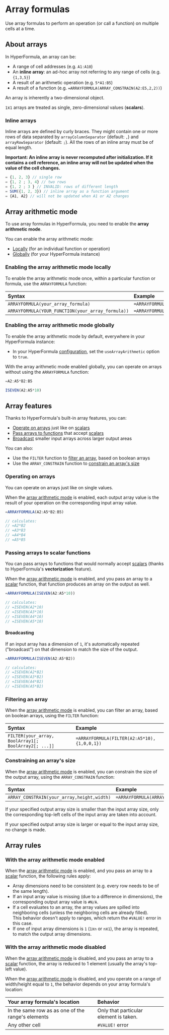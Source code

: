 # Array formulas

Use array formulas to perform an operation (or call a function) on multiple cells at a time.

## About arrays

In HyperFormula, an array can be:
* A range of cell addresses (e.g. `A1:A10`)
* An **inline array**: an ad-hoc array not referring to any range of cells (e.g. `{1,3,5}`)
* A result of an arithmetic operation (e.g. `5*A1:B5`)
* A result of a function (e.g. `=ARRAYFORMULA(ARRAY_CONSTRAIN(A2:E5,2,2))`)

An array is inherently a two-dimensional object.

`1`x`1` arrays are treated as single, zero-dimensional values (**scalars**).

### Inline arrays

Inline arrays are defined by curly braces. They might contain one or more rows of data separated by `arrayColumnSeparator` (default: `,`) and `arrayRowSeparator` (default: `;`). All the rows of an inline array must be of equal length.

**Important: An inline array is never recomputed after initialization. If it contains a cell reference, an inline array will not be updated when the value of the cell changes.**

```js
= {1, 2, 3} // single row
= {1, 2 ; 3, 4} // two rows
= {1, 2 ; 3 } // INVALID: rows of different length
= SUM({1, 2, 3}) // inline array as a function argument
= {A1, A2} // will not be updated when A1 or A2 changes
```

## Array arithmetic mode

To use array formulas in HyperFormula, you need to enable the **array arithmetic mode**.

You can enable the array arithmetic mode:
* [Locally](#enabling-the-array-arithmetic-mode-locally) (for an individual function or operation)
* [Globally](#enabling-the-array-arithmetic-mode-globally) (for your HyperFormula instance)

### Enabling the array arithmetic mode locally

To enable the array arithmetic mode once, within a particular function or formula, use the `ARRAYFORMULA` function:

| Syntax | Example |
| :--- | :--- |
| `ARRAYFORMULA(your_array_formula)` | `=ARRAYFORMULA(A2:A5*B2:B5)` |
| `ARRAYFORMULA(YOUR_FUNCTION(your_array_formula))` | `=ARRAYFORMULA(ISEVEN(A2:A5*10))` |

### Enabling the array arithmetic mode globally

To enable the array arithmetic mode by default, everywhere in your HyperFormula instance:

* In your HyperFormula [configuration](../api/interfaces/configparams.html#usearrayarithmetic), set the `useArrayArithmetic` option to `true`.

With the array arithmetic mode enabled globally, you can operate on arrays without using the `ARRAYFORMULA` function:

```js
=A2:A5*B2:B5

ISEVEN(A2:A5*10)
```

## Array features

Thanks to HyperFormula's built-in array features, you can:
* [Operate on arrays](#operating-on-arrays) just like on [scalars](#about-arrays)
* [Pass arrays to functions](#passing-arrays-to-scalar-functions) that accept [scalars](#about-arrays)
* [Broadcast](#broadcasting) smaller input arrays across larger output areas

You can also:
* Use the `FILTER` function to [filter an array](#filtering-an-array), based on boolean arrays
* Use the `ARRAY_CONSTRAIN` function to [constrain an array's size](#constraining-an-array-s-size)

### Operating on arrays

You can operate on arrays just like on single values.

When the [array arithmetic mode](#enabling-the-array-arithmetic-mode) is enabled, each output array value is the result of your operation on the corresponding input array value.

```js
=ARRAYFORMULA(A2:A5*B2:B5)

// calculates:
// =A2*B2
// =A3*B3
// =A4*B4
// =A5*B5
```

### Passing arrays to scalar functions
You can pass arrays to functions that would normally accept [scalars](#about-arrays) (thanks to HyperFormula's **vectorization** feature).

When the [array arithmetic mode](#enabling-the-array-arithmetic-mode) is enabled, and you pass an array to a [scalar](#about-arrays) function, that function produces an array on the output as well.

```js
=ARRAYFORMULA(ISEVEN(A2:A5*10))

// calculates:
// =ISEVEN(A2*10)
// =ISEVEN(A3*10)
// =ISEVEN(A4*10)
// =ISEVEN(A5*10)
```

#### Broadcasting

If an input array has a dimension of `1`, it's automatically repeated ("broadcast") on that dimension to match the size of the output.

```js
=ARRAYFORMULA(ISEVEN(A2:A5*B2))

// calculates:
// =ISEVEN(A2*B2)
// =ISEVEN(A3*B2)
// =ISEVEN(A4*B2)
// =ISEVEN(A5*B2)
```

### Filtering an array

When the [array arithmetic mode](#enabling-the-array-arithmetic-mode) is enabled, you can filter an array, based on boolean arrays, using the `FILTER` function:

| Syntax | Example |
| :--- | :--- |
| `FILTER(your_array, BoolArray1[; BoolArray2[; ...]]` | `=ARRAYFORMULA(FILTER(A2:A5*10), {1,0,0,1})` |

### Constraining an array's size

When the [array arithmetic mode](#enabling-the-array-arithmetic-mode) is enabled, you can constrain the size of the output array, using the `ARRAY_CONSTRAIN` function:

| Syntax | Example |
| :--- | :--- |
| `ARRAY_CONSTRAIN(your_array,height,width)` | `=ARRAYFORMULA(ARRAY_CONSTRAIN(A2:E5,2,2))` |

If your specified output array size is smaller than the input array size, only the corresponding top-left cells of the input array are taken into account.

If your specified output array size is larger or equal to the input array size, no change is made.

## Array rules

### With the array arithmetic mode enabled

When the [array arithmetic mode](#enabling-the-array-arithmetic-mode) is enabled, and you pass an array to a [scalar](#about-arrays) function, the following rules apply:
* Array dimensions need to be consistent (e.g. every row needs to be of the same length).
* If an input array value is missing (due to a difference in dimensions), the corresponding output array value is `#N/A`.
* If a cell evaluates to an array, the array values are spilled into neighboring cells (unless the neighboring cells are already filled).<br>This behavior doesn't apply to ranges, which return the `#VALUE!` error in this case.
* If one of input array dimensions is `1` (`1`x`n` or `n`x`1`), the array is repeated, to match the output array dimensions.

### With the array arithmetic mode disabled

When the [array arithmetic mode](#enabling-the-array-arithmetic-mode) is disabled, and you pass an array to a [scalar](#about-arrays) function, the array is reduced to 1 element (usually the array's top-left value).

When the [array arithmetic mode](#enabling-the-array-arithmetic-mode) is disabled, and you operate on a range of width/height equal to `1`, the behavior depends on your array formula's location:

| Your array formula's location | Behavior |
| :--- | :--- |
| In the same row as as one of the range's elements | Only that particular element is taken. |
| Any other cell | `#VALUE!` error |